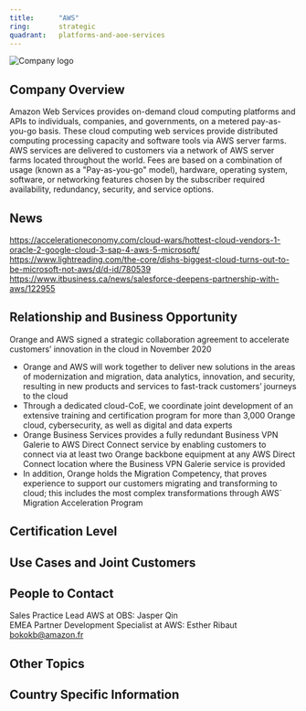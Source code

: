 ```yaml
---
title:      "AWS"
ring:       strategic
quadrant:   platforms-and-aoe-services
---
```


![Company logo](/logos/aws.png)


## Company Overview
Amazon Web Services provides on-demand cloud computing platforms and APIs to individuals, companies, and governments, on a metered pay-as-you-go basis. These cloud computing web services provide distributed computing processing capacity and software tools via AWS server farms. 
AWS services are delivered to customers via a network of AWS server farms located throughout the world. Fees are based on a combination of usage (known as a "Pay-as-you-go" model), hardware, operating system, software, or networking features chosen by the subscriber required availability, redundancy, security, and service options.  

## News
https://accelerationeconomy.com/cloud-wars/hottest-cloud-vendors-1-oracle-2-google-cloud-3-sap-4-aws-5-microsoft/
https://www.lightreading.com/the-core/dishs-biggest-cloud-turns-out-to-be-microsoft-not-aws/d/d-id/780539 
https://www.itbusiness.ca/news/salesforce-deepens-partnership-with-aws/122955 


## Relationship and Business Opportunity
Orange and AWS signed a strategic collaboration agreement to accelerate customers’ innovation in the cloud in November 2020
- Orange and AWS will work together to deliver new solutions in the areas of modernization and migration, data analytics, innovation, and security, resulting in new products and services to fast-track customers’ journeys to the cloud
- Through a dedicated cloud-CoE, we coordinate joint development of an extensive training and certification program for more than 3,000 Orange cloud, cybersecurity, as well as digital and data experts
- Orange Business Services provides a fully redundant Business VPN Galerie to AWS Direct Connect service by enabling customers to connect via at least two Orange backbone equipment at any AWS Direct Connect location where the Business VPN Galerie service is provided
- In addition, Orange holds the Migration Competency, that proves experience to support our customers migrating and transforming to cloud; this includes the most complex transformations through AWS´ Migration Acceleration Program 

## Certification Level

## Use Cases and Joint Customers

## People to Contact

Sales Practice Lead AWS at OBS: Jasper Qin  
EMEA Partner Development Specialist at AWS: Esther Ribaut <bokokb@amazon.fr>	


## Other Topics 

## Country Specific Information

